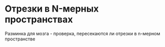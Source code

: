 # Отрезки в N-мерных пространствах
Разминка для мозга - проверка, пересекаются ли отрезки в n-мерном пространстве
